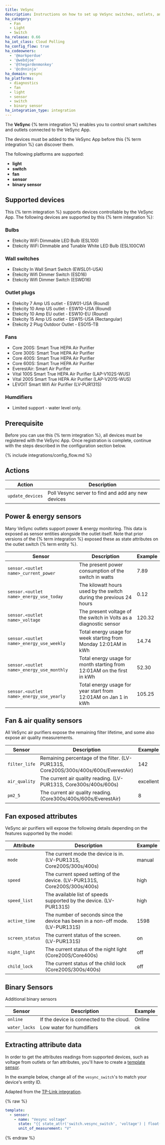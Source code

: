 ```yaml
---
title: VeSync
description: Instructions on how to set up VeSync switches, outlets, and fans within Home Assistant.
ha_category:
  - Fan
  - Light
  - Switch
ha_release: 0.66
ha_iot_class: Cloud Polling
ha_config_flow: true
ha_codeowners:
  - '@markperdue'
  - '@webdjoe'
  - '@thegardenmonkey'
  - '@cdnninja'
ha_domain: vesync
ha_platforms:
  - diagnostics
  - fan
  - light
  - sensor
  - switch
  - binary sensor
ha_integration_type: integration
---
```


The **VeSync** {% term integration %} enables you to control smart switches and outlets connected to the VeSync App.

The devices must be added to the VeSync App before this {% term integration %} can discover them.

The following platforms are supported:

- **light**
- **switch**
- **fan**
- **sensor**
- **binary sensor**

## Supported devices

This {% term integration %} supports devices controllable by the VeSync App.  The following devices are supported by this {% term integration %}:

### Bulbs
- Etekcity WiFi Dimmable LED Bulb (ESL100)
- Etekcity WiFi Dimmable and Tunable White LED Bulb (ESL100CW)

### Wall switches

- Etekcity In Wall Smart Switch (EWSL01-USA)
- Etekcity Wifi Dimmer Switch (ESD16)
- Etekcity Wifi Dimmer Switch (ESWD16)

### Outlet plugs

- Etekcity 7 Amp US outlet - ESW01-USA (Round)
- Etekcity 10 Amp US outlet - ESW10-USA (Round)
- Etekcity 10 Amp EU outlet - ESW10-EU (Round)
- Etekcity 15 Amp US outlet - ESW15-USA (Rectangular)
- Etekcity 2 Plug Outdoor Outlet - ESO15-TB

### Fans

- Core 200S: Smart True HEPA Air Purifier
- Core 300S: Smart True HEPA Air Purifier
- Core 400S: Smart True HEPA Air Purifier
- Core 600S: Smart True HEPA Air Purifier
- EverestAir: Smart Air Purifier
- Vital 100S Smart True HEPA Air Purifier (LAP-V102S-WUS) 
- Vital 200S Smart True HEPA Air Purifier (LAP-V201S-WUS)
- LEVOIT Smart Wifi Air Purifier (LV-PUR131S)

### Humdifiers

- Limited support - water level only. 

## Prerequisite

Before you can use this {% term integration %}, all devices must be registered with the
VeSync App. Once registration is complete, continue with the steps described in
the configuration section below.

{% include integrations/config_flow.md %}

## Actions

| Action | Description |
|---------|-------------|
| `update_devices` | Poll Vesync server to find and add any new devices |

## Power & energy sensors

Many VeSync outlets support power & energy monitoring. This data is exposed as sensor entities alongside the outlet
itself. Note that prior versions of the {% term integration %} exposed these as state attributes on the outlet switch {% term entity %}.

| Sensor                                    | Description                                                             | Example |
| ------------------------------------------|-------------------------------------------------------------------------|---------|
| `sensor.<outlet name>_current_power`      | The present power consumption of the switch in watts                    | 7.89    |
| `sensor.<outlet name>_energy_use_today`   | The kilowatt hours used by the switch during the previous 24 hours      | 0.12    |
| `sensor.<outlet name>_voltage`            | The present voltage of the switch in Volts as a diagnostic sensor       | 120.32  |
| `sensor.<outlet name>_energy_use_weekly`  | Total energy usage for week starting from Monday 12:01AM in kWh         | 14.74   |
| `sensor.<outlet name>_energy_use_monthly` | Total energy usage for month starting from 12:01AM on the first in kWh  | 52.30   |
| `sensor.<outlet name>_energy_use_yearly`  | Total energy usage for year start from 12:01AM on Jan 1 in kWh          | 105.25  |

## Fan & air quality sensors
All VeSync air purifiers expose the remaining filter lifetime, and some also expose air quality measurements.

| Sensor                  | Description                                                                            | Example   |
| ----------------------- | -------------------------------------------------------------------------------------- | --------- |
| `filter_life`           | Remaining percentage of the filter. (LV-PUR131S, Core200S/300s/400s/600s/EverestAir)   | 142       |
| `air_quality`           | The current air quality reading. (LV-PUR131S, Core300s/400s/600s)                      | excellent |
| `pm2_5`                 | The current air quality reading. (Core300s/400s/600s/EverestAir)                       | 8         |

## Fan exposed attributes

VeSync air purifiers will expose the following details depending on the features supported by the model:

| Attribute               | Description                                                                       | Example         |
| ----------------------- | --------------------------------------------------------------------------------- | --------------- |
| `mode`                  | The current mode the device is in. (LV-PUR131S, Core200S/300s/400s)               | manual          |
| `speed`                 | The current speed setting of the device. (LV-PUR131S, Core200S/300s/400s)         | high            |
| `speed_list`            | The available list of speeds supported by the device. (LV-PUR131S)                | high            |
| `active_time`           | The number of seconds since the device has been in a non-off mode. (LV-PUR131S)   | 1598            |
| `screen_status`         | The current status of the screen. (LV-PUR131S)                                    | on              |
| `night_light`           | The current status of the night light (Core200S/Core400s)                         | off             |
| `child_lock`            | The current status of the child lock (Core200S/300s/400s)                         | off             |

## Binary Sensors
Additional binary sensors

| Sensor                  | Description                                                                            | Example   |
| ----------------------- | -------------------------------------------------------------------------------------- | --------- |
| `online`                | If the device is connected to the cloud.                                               | Online    |
| `water_lacks`           | Low water for humdifiers                                                               | ok        |

## Extracting attribute data

In order to get the attributes readings from supported devices, such as voltage from outlets or fan attributes, you'll have to create a [template sensor](/integrations/template#state-based-template-sensors/).

In the example below, change all of the `vesync_switch`'s to match your device's entity ID.

Adapted from the [TP-Link integration](https://www.home-assistant.io/integrations/tplink/#plugs).

{% raw %}

```yaml
template:
  - sensor:
    - name: "Vesync voltage"
      state: "{{ state_attr('switch.vesync_switch', 'voltage') | float(default=0) }}"
      unit_of_measurement: "V"
```

{% endraw %}
